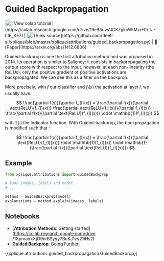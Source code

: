 # Guided Backpropagation

<sub>
    <img src="https://upload.wikimedia.org/wikipedia/commons/d/d0/Google_Colaboratory_SVG_Logo.svg" width="20">
</sub>[View colab tutorial](https://colab.research.google.com/drive/19eB3uwAtCKZgkoWtMzrF0LTJ-htF_KE7) |
<sub>
    <img src="https://upload.wikimedia.org/wikipedia/commons/9/91/Octicons-mark-github.svg" width="20">
</sub>[View source](https://github.com/deel-ai/xplique/blob/master/xplique/attributions/guided_backpropagation.py) |
📰 [Paper](https://arxiv.org/abs/1412.6806)

Guided-backprop is one the first attribution method and was proposed in 2014.
Its operation is similar to Saliency: it consists in backpropagating the output score with respect to the input, 
however, at each non-linearity (the ReLUs), only the positive gradient of positive activations are backpropagated.
We can see this as a filter on the backprop.

More precisely, with $f$ our classifier and $f_l(x)$ the activation at layer $l$, we usually have:

$$ \frac{\partial f(x)}{\partial f_{l}(x)} =  \frac{\partial f(x)}{\partial \text{ReLU}(f_{l}(x))} \frac{\partial \text{ReLU}(f_l(x))}{\partial f_{l}(x)}
= \frac{\partial f(x)}{\partial \text{ReLU}(f_{l}(x))} \odot \mathbb{1}(f_{l}(x))
$$

with $\mathbb{1}(.)$ the indicator function. With Guided-backprop, the backpropagation is modified such that : 

$$
\frac{\partial f(x)}{\partial f_{l}(x)} =  
\frac{\partial f(x)}{\partial \text{ReLU}(f_{l}(x))} \odot \mathbb{1}(f_{l}(x)) \odot \mathbb{1}(\frac{\partial f(x)}{\partial \text{ReLU}(f_{l}(x))})
$$

## Example


```python
from xplique.attributions import GuidedBackprop

# load images, labels and model
# ...

method = GuidedBackprop(model)
explanations = method.explain(images, labels)
```

## Notebooks

- [**Attribution Methods**: Getting started](https://colab.research.google.com/drive
/1XproaVxXjO9nrBSyyy7BuKJ1vy21iHs2)
- [**Guided Backprop**: Going Further](https://colab.research.google.com/drive/19eB3uwAtCKZgkoWtMzrF0LTJ-htF_KE7)

{{xplique.attributions.guided_backpropagation.GuidedBackprop}}

